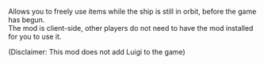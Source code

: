 Allows you to freely use items while the ship is still in orbit, before the game has begun.  
The mod is client-side, other players do not need to have the mod installed for you to use it.

(Disclaimer: This mod does not add Luigi to the game)